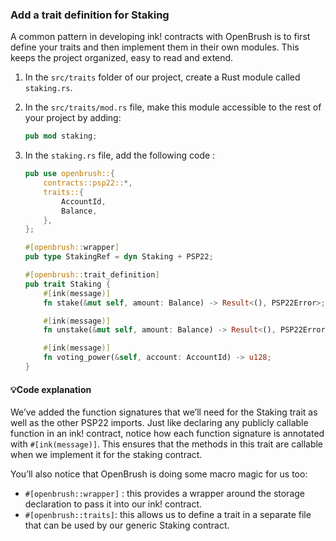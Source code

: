### Add a trait definition for Staking

A common pattern in developing ink! contracts with OpenBrush is to first define your traits and then implement them in their own modules. This keeps the project organized, easy to read and extend.

1. In the `src/traits` folder of our project, create a Rust module called `staking.rs`.
2. In the `src/traits/mod.rs` file, make this module accessible to the rest of your project by adding:
    
    ```rust
    pub mod staking;
    ```
    
3. In the `staking.rs` file, add the following code :
    
    ```rust
    pub use openbrush::{
        contracts::psp22::*,
        traits::{
            AccountId,
            Balance,
        },
    };
    
    #[openbrush::wrapper]
    pub type StakingRef = dyn Staking + PSP22;
    
    #[openbrush::trait_definition]
    pub trait Staking {
        #[ink(message)]
        fn stake(&mut self, amount: Balance) -> Result<(), PSP22Error>;
    
        #[ink(message)]
        fn unstake(&mut self, amount: Balance) -> Result<(), PSP22Error>;
    
        #[ink(message)]
        fn voting_power(&self, account: AccountId) -> u128;
    }
    ```
    
<!-- slide:break -->

<!-- tabs:start -->

#### **💡Code explanation**

We’ve added the function signatures that we’ll need for the Staking trait as well as the other PSP22 imports. Just like declaring any publicly callable function in an ink! contract, notice how each function signature is annotated with `#[ink(message)]`. This ensures that the methods in this trait are callable when we implement it for the staking contract. 

You’ll also notice that OpenBrush is doing some macro magic for us too:

- `#[openbrush::wrapper]` : this provides a wrapper around the storage declaration to pass it into our ink! contract.
- `#[openbrush::traits]`: this allows us to define a trait in a separate file that can be used by our generic Staking contract.

<!-- tabs:end -->